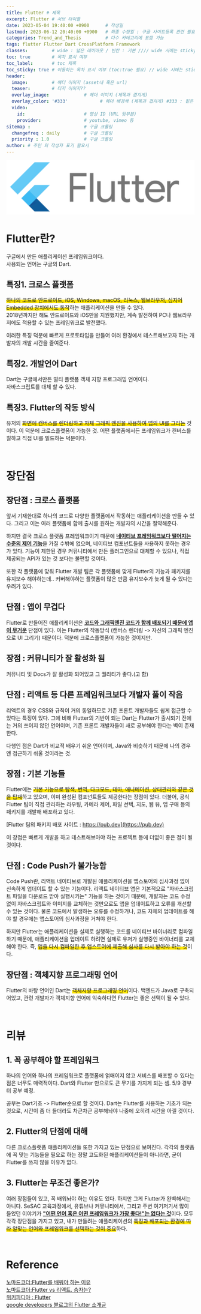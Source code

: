 ```yaml
---
title: Flutter # 제목
excerpt: Flutter # 서브 타이틀
date: 2023-05-04 19:40:00 +0900      # 작성일
lastmod: 2023-06-12 20:40:00 +0900   # 최종 수정일 : 구글 사이트등록 관련 필요
categories: Trend_and_Thesis         # 다수 카테고리에 포함 가능
tags: flutter Flutter Dart CrossPlatform Framework                     # 태그 복수개 가능
classes:         # wide : 넓은 레이아웃 / 빈칸 : 기본 //// wide 시에는 sticky toc 불가
toc: true        # 목차 표시 여부
toc_label:       # toc 제목
toc_sticky: true # 이동하는 목차 표시 여부 (toc:true 필요) // wide 시에는 sticky toc 불가
header: 
  image:         # 헤더 이미지 (asset내 혹은 url)
  teaser:        # 티저 이미지??
  overlay_image:             # 헤더 이미지 (제목과 겹치게)
  overlay_color: '#333'            # 헤더 배경색 (제목과 겹치게) #333 : 짙은 회색
  video:
    id:                      # 영상 ID (URL 뒷부분)
    provider:                # youtube, vimeo 등
sitemap :                    # 구글 크롤링
  changefreq : daily         # 구글 크롤링
  priority : 1.0             # 구글 크롤링
author: # 주인 외 작성자 표기 필요시
---
```

<!--postNo: 20230504_002-->
 
![](/assets/images/20230504_002_001.png)

# Flutter란?  

구글에서 만든 애플리케이션 프레임워크이다.  
사용되는 언어는 구글의 Dart.  

## 특징1. 크로스 플랫폼  

<span style='background:linear-gradient(to top, #FFE400 50%, transparent 50%)'>하나의 코드로 안드로이드, iOS, Windows, macOS, 리눅스, 웹브라우저, 심지어 Embedded 장치에서도 동작</span>하는 애플리케이션을 만들 수 있다.  
2018년까지만 해도 안드로이드와 iOS만을 지원했지만, 계속 발전하여 PC나 웹브라우저에도 적용할 수 있는 프레임워크로 발전했다.  

이러한 특징 덕분에 빠르게 프로토타입을 만들어 여러 환경에서 테스트해보고자 하는 개발자의 개발 시간을 줄여준다.  

## 특징2. 개발언어 Dart  

Dart는 구글에서만든 멀티 플랫폼 객체 지향 프로그래밍 언어이다.  
자바스크립트를 대체 할 수 있다.  

## 특징3. Flutter의 작동 방식

유저의 <span style='background:linear-gradient(to top, #FFE400 50%, transparent 50%)'>화면에 캔버스를 렌더링하고 자체 그래픽 엔진을 사용하여 앱의 UI를 그리는</span> 것이다. 이 덕분에 크로스플랫폼이 가능한 것. 어떤 플랫폼에서든 프레임워크가 캔버스를 칠하고 직접 UI를 빌드하는 덕분이다.  

<br>

# 장단점  

## 장단점 : 크로스 플랫폼  

앞서 기재한대로 하나의 코드로 다양한 플랫폼에서 작동하는 애플리케이션을 만들 수 있다. 그리고 이는 여러 플랫폼에 함께 출시를 원하는 개발자의 시간을 절약해준다.  

하지만 결국 크로스 플랫폼 프레임워크이기 때문에 <b><u>네이티브 프레임워크보다 떨어지는 수준의 제어 기능</u></b>을 가질 수밖에 없으며, 네이티브 컴포넌트들을 사용하지 못하는 경우가 있다. 기능이 제한된 경우 커뮤니티에서 만든 플러그인으로 대체할 수 있으나, 직접 제공되는 API가 있는 것 보다는 불편할 것이다.  

또한 각 플랫폼에 맞춰 Flutter 개발 팀은 각 플랫폼에 맞게 Flutter의 기능과 패키지를 유지보수 해야하는데.. 커버해야하는 플랫폼이 많은 만큼 유지보수가 늦게 될 수 있다는 우려가 있다.  

## 단점 : 앱이 무겁다  

Flutter로 만들어진 애플리케이션은 <b><u>코드와 그래픽엔진 코드가 함께 배포되기 때문에 앱이 무거운</u></b> 단점이 있다. 이는 Flutter의 작동방식 (캔버스 렌더링 -> 자신의 그래픽 엔진으로 UI 그리기) 때문이다. 덕분에 크로스플랫폼이 가능한 것이지만.  

## 장점 : 커뮤니티가 잘 활성화 됨

커뮤니티 및 Docs가 잘 활성화 되어있고 그 퀄리티가 좋다.(고 함)  

## 단점 : 리액트 등 다른 프레임워크보다 개발자 풀이 작음  

리액트의 경우 CSS와 규칙이 거의 동일하므로 기존 프론트 개발자들도 쉽게 접근할 수 있다는 특징이 있다. 그에 비해 Flutter의 기반이 되는 Dart는 Flutter가 출시되기 전에는 거의 쓰이지 않던 언어이며, 기존 프론트 개발자들이 새로 공부해야 한다는 벽이 존재한다.  

다행인 점은 Dart가 비교적 배우기 쉬운 언어이며, Java와 비슷하기 때문에 나의 경우엔 접근하기 쉬울 것이라는 것.

## 장점 : 기본 기능들  

Flutter에는 <span style='background:linear-gradient(to top, #FFE400 50%, transparent 50%)'>기본 기능으로 탐색, 번역, 다크모드, 테마, 애니메이션, 상태관리와 같은 것을 탑재</span>하고 있으며, 이미 완성된 컴포넌트들도 제공한다는 장점이 있다. 더불어, 공식 Flutter 팀이 직접 관리하는 라우팅, 카메라 제어, 파일 선택, 지도, 웹 뷰, 앱 구매 등의 패키지를 개발해 배포하고 있다.  

[Flutter 팀의 패키지 배포 사이트 : https://pub.dev](https://pub.dev)  

이 장점은 빠르게 개발을 하고 테스트해보아야 하는 프로젝트 등에 더없이 좋은 점이 될 것이다.  

## 단점 : Code Push가 불가능함

Code Push란, 리액트 네이티브로 개발된 애플리케이션을 앱스토어의 심사과정 없이 신속하게 업데이트 할 수 있는 기능이다. 리액트 네이티브 앱은 기본적으로 "자바스크립트 파일을 다운로드 받아 실행시키는" 기능을 하는 것이기 때문에, 개발자는 코드 수정 없이 자바스크립트와 이미지를 교체하는 것만으로도 앱을 업데이트하고 오류를 개선할 수 있는 것이다. 물론 코드에서 발생하는 오류를 수정하거나, 코드 자체의 업데이트를 해야 할 경우에는 앱스토어의 심사과정을 거쳐야 한다.  

하지만 Flutter는 애플리케이션을 실제로 실행하는 코드를 네이티브 바이너리로 컴파일하기 때문에, 애플리케이션을 업데이트 하려면 실제로 유저가 실행중인 바이너리를 교체해야 한다. 즉, <span style='background:linear-gradient(to top, #FFE400 50%, transparent 50%)'>앱을 다시 컴파일한 후 앱스토어에 제출해 심사를 다시 받아야 하는 것</span>이다.  

## 장단점 : 객체지향 프로그래밍 언어  

Flutter의 바탕 언어인 Dart는 <span style='background:linear-gradient(to top, #FFE400 50%, transparent 50%)'>객체지향 프로그래밍 언어</span>이다. 백엔드가 Java로 구축되어있고, 관련 개발자가 객체지향 언어에 익숙하다면 Flutter는 좋은 선택이 될 수 있다.  


<br>

# 리뷰  

## 1. 꼭 공부해야 할 프레임워크  

하나의 언어와 하나의 프레임워크로 플랫폼에 얽매이지 않고 서비스를 배포할 수 있다는 점은 너무도 매력적이다. Dart와 Flutter 만으로도 큰 무기를 가지게 되는 셈. 5/9 경부터 공부 예정.  

공부는 Dart기초 -> Flutter순으로 할 것이다. Dart는 Flutter를 사용하는 기초가 되는 것으로, 시간이 좀 더 들더라도 차근차근 공부해놔야 나중에 오히려 시간을 아낄 것이다.  

## 2. Flutter의 단점에 대해  

다른 크로스플랫폼 애플리케이션들 또한 가지고 있는 단점으로 보여진다. 각각의 플랫폼에 꼭 맞는 기능들을 필요로 하는 정말 고도화된 애플리케이션들이 아니라면, 굳이 Flutter를 쓰지 않을 이유가 없다.  

## 3. Flutter는 무조건 좋은가?  

여러 장점들이 있고, 꼭 배워놔야 하는 이유도 있다. 하지만 그게 Flutter가 완벽해서는 아니다. SeSAC 교육과정에서, 유튜브나 커뮤니티에서, 그리고 주변 여기저기서 많이 들었던 이야기가 <b><u>"어떤 언어 혹은 어떤 프레임워크가 가장 좋다!"는 없다는 것</u></b>이다. 모두 각각 장단점을 가지고 있고, 내가 만들려는 애플리케이션의 <span style='background:linear-gradient(to top, #FFE400 50%, transparent 50%)'>특징과 배포되는 환경에 따라 알맞는 언어와 프레임워크를 선택하는 것이 중요</span>하다.

<br>

# Reference  

[노마드코더:Flutter를 배워야 하는 이유](https://youtu.be/l05wkkCCe2Y)  
[노마트코더:Flutter vs 리액트. 승자는?](https://www.youtube.com/watch?v=Z9cCjrbTW50)  
[위키피디아 : Flutter](https://ko.wikipedia.org/wiki/플러터)  
[google developers 블로그의 Flutter 소개글](https://developers-kr.googleblog.com/2019/05/Flutter-io19.html)  

